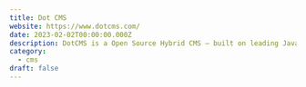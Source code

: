 ```yaml
---
title: Dot CMS
website: https://www.dotcms.com/
date: 2023-02-02T00:00:00.000Z
description: DotCMS is a Open Source Hybrid CMS — built on leading Java technology.
category: 
  - cms
draft: false
---
```

